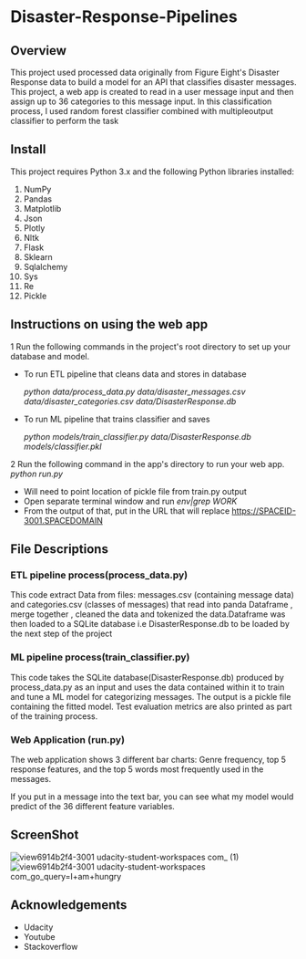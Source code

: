 # Disaster-Response-Pipelines

## Overview
This project used processed data originally from Figure Eight's Disaster Response data to build a model for an API that classifies disaster messages. This project, a web app is created to read in a user message input and then assign up to 36 categories to this message input. In this classification process, I used random forest classifier combined with multipleoutput classifier to perform the task

## Install
This project requires Python 3.x and the following Python libraries installed:
1.	NumPy
2.	Pandas
3.	Matplotlib
4.	Json
5.	Plotly
6.	Nltk
7.	Flask
8.	Sklearn
9.	Sqlalchemy
10.	Sys
11.	Re
12.	Pickle

## Instructions on using the web app

1	Run the following commands in the project's root directory to set up your database and model.
  -	To run ETL pipeline that cleans data and stores in database
       
       _python data/process_data.py data/disaster_messages.csv data/disaster_categories.csv data/DisasterResponse.db_
  -	To run ML pipeline that trains classifier and saves
       
       _python models/train_classifier.py data/DisasterResponse.db models/classifier.pkl_

2	Run the following command in the app's directory to run your web app. _python run.py_
  -	Will need to point location of pickle file from train.py output
  -	Open separate terminal window and run _env|grep WORK_
  -	From the output of that, put in the URL that will replace https://SPACEID-3001.SPACEDOMAIN


## File Descriptions
### ETL pipeline process(process_data.py)
This code extract Data from  files: messages.csv (containing message data) and categories.csv (classes of messages) that read into  panda Dataframe , merge together , cleaned   the data and tokenized the data.Dataframe was then loaded to a SQLite database i.e DisasterResponse.db to be loaded by the next step of the project

### ML pipeline process(train_classifier.py)
This code takes the SQLite database(DisasterResponse.db) produced by process_data.py as an input and uses the data contained within it to train and tune a ML model for categorizing messages. The output is a pickle file containing the fitted model. Test evaluation metrics are also printed as part of the training process.

### Web Application (run.py)
The web application shows 3 different bar charts: Genre frequency, top 5 response features, and the top 5 words most frequently used in the messages.

If you put in a message into the text bar, you can see what my model would predict of the 36 different feature variables.

## ScreenShot
![view6914b2f4-3001 udacity-student-workspaces com_ (1)](https://user-images.githubusercontent.com/71045070/96684605-aefb6100-1330-11eb-99fa-cf193173fd00.png)
![view6914b2f4-3001 udacity-student-workspaces com_go_query=I+am+hungry](https://user-images.githubusercontent.com/71045070/96684629-b884c900-1330-11eb-959b-c81384cfdb5f.png)

## Acknowledgements
- Udacity
- Youtube
- Stackoverflow

